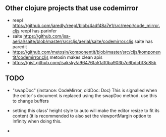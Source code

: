 


## Other clojure projects that use codemirror
- reepl https://github.com/jaredly/reepl/blob/4adf48a7e1/src/reepl/code_mirror.cljs
reepl has parinfer
- saite https://github.com/jsa-aerial/saite/blob/master/src/cljs/aerial/saite/codemirror.cljs 
  saite has paredit
- https://github.com/metosin/komponentit/blob/master/src/cljs/komponentit/codemirror.cljs
  metosin makes clean apis
- https://gist.github.com/isaksky/a96476fa51a10ba903b7c6bdcb13c85b

 
## TODO

- "swapDoc" (instance: CodeMirror, oldDoc: Doc)
    This is signalled when the editor's document is replaced using the swapDoc method.
  use this to change buffers


-  setting this class' height style to auto will make the editor resize to fit its content (it is recommended to also set the viewportMargin option to Infinity when doing this.
-  